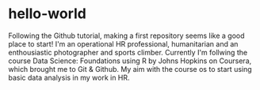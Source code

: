 # hello-world
Following the Github tutorial, making a first repository seems like a good place to start!
I'm an operational HR professional, humanitarian and an enthousiastic photographer and sports climber.
Currently I'm follwing the course Data Science: Foundations using R by Johns Hopkins on Coursera, which brought me to Git & Github.
My aim with the course os to start using basic data analysis in my work in HR.
